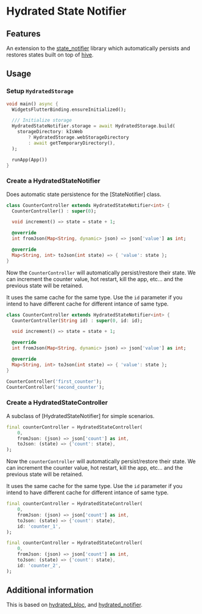 # Hydrated State Notifier

## Features

An extension to the [state_notifier](https://pub.dev/packages/state_notifier)
library which automatically persists and restores states built on top of
[hive](https://pub.dev/packages/hive).

## Usage

### Setup `HydratedStorage`

```dart
void main() async {
  WidgetsFlutterBinding.ensureInitialized();

  /// Initialize storage
  HydratedStateNotifier.storage = await HydratedStorage.build(
    storageDirectory: kIsWeb
        ? HydratedStorage.webStorageDirectory
        : await getTemporaryDirectory(),
  );

  runApp(App())
}
```

### Create a HydratedStateNotifier

Does automatic state persistence for the [StateNotifier] class.

```dart
class CounterController extends HydratedStateNotifier<int> {
  CounterController() : super(0);

  void increment() => state = state + 1;

  @override
  int fromJson(Map<String, dynamic> json) => json['value'] as int;

  @override
  Map<String, int> toJson(int state) => { 'value': state };
}
```

Now the `CounterController` will automatically persist/restore their state. We
can increment the counter value, hot restart, kill the app, etc... and the
previous state will be retained.

It uses the same cache for the same type. Use the `id` parameter if you intend
to have different cache for different intance of same type.

```dart
class CounterController extends HydratedStateNotifier<int> {
  CounterController(String id) : super(0, id: id);

  void increment() => state = state + 1;

  @override
  int fromJson(Map<String, dynamic> json) => json['value'] as int;

  @override
  Map<String, int> toJson(int state) => { 'value': state };
}

CounterController('first_counter');
CounterController('second_counter');
```

### Create a HydratedStateController

A subclass of [HydratedStateNotifier] for simple scenarios.

```dart
final counterController = HydratedStateController(
    0,
    fromJson: (json) => json['count'] as int,
    toJson: (state) => {'count': state},
);
```

Now the `counterController` will automatically persist/restore their state. We
can increment the counter value, hot restart, kill the app, etc... and the
previous state will be retained.

It uses the same cache for the same type. Use the `id` parameter if you intend
to have different cache for different intance of same type.

```dart
final counterController = HydratedStateController(
    0,
    fromJson: (json) => json['count'] as int,
    toJson: (state) => {'count': state},
    id: 'counter_1',
);
```

```dart
final counterController = HydratedStateController(
    0,
    fromJson: (json) => json['count'] as int,
    toJson: (state) => {'count': state},
    id: 'counter_2',
);
```

## Additional information

This is based on [hydrated_bloc](https://pub.dev/packages/hydrated_bloc), and [hydrated_notifier](https://pub.dev/packages/hydrated_notifier).
